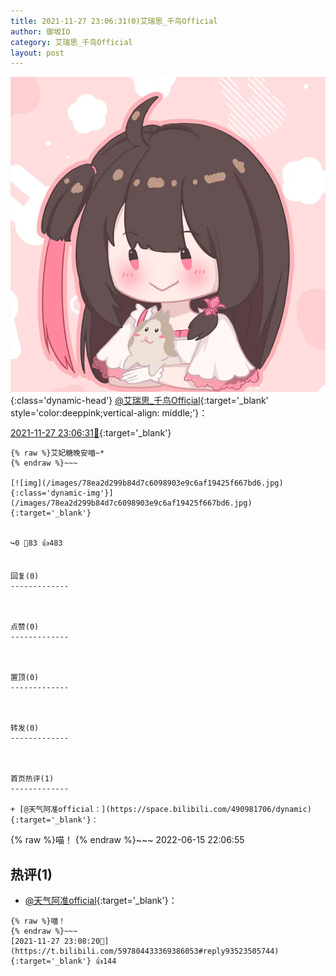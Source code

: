 ```yaml
---
title: 2021-11-27 23:06:31(0)艾瑞思_千鸟Official
author: 御坂IO
category: 艾瑞思_千鸟Official
layout: post
---
```


![img](/images/7e08840c56f251de28bdf766b647bd5fe9a5d50a.jpg){:class='dynamic-head'}
[@艾瑞思_千鸟Official](https://space.bilibili.com/1090010845/dynamic){:target='_blank' style='color:deeppink;vertical-align: middle;'}：

[2021-11-27 23:06:31🔗](https://t.bilibili.com/597804433369386053){:target='_blank'}

~~~
{% raw %}艾妃糖晚安喵~*
{% endraw %}~~~

[![img](/images/78ea2d299b84d7c6098903e9c6af19425f667bd6.jpg){:class='dynamic-img'}](/images/78ea2d299b84d7c6098903e9c6af19425f667bd6.jpg){:target='_blank'}


↪️0 💬83 👍483


回复(0)
-------------



点赞(0)
-------------



置顶(0)
-------------



转发(0)
-------------



首页热评(1)
-------------

+ [@天气阿准official：](https://space.bilibili.com/490981706/dynamic){:target='_blank'}：
~~~
{% raw %}喵！
{% endraw %}~~~
2022-06-15 22:06:55


热评(1)
-------------

+ [@天气阿准official](https://space.bilibili.com/490981706/dynamic){:target='_blank'}：
~~~
{% raw %}喵！
{% endraw %}~~~
[2021-11-27 23:08:20🔗](https://t.bilibili.com/597804433369386053#reply93523505744){:target='_blank'} 👍144


